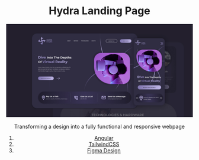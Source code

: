 # <center>Hydra Landing Page


[<img src="public/readme.png">](https://github.com/EvaldasP)
<center>Transforming a design into a fully functional and responsive webpage 



 1. [Angular](https://angular.dev/)
 2. [TailwindCSS](https://tailwindcss.com/)
3. [Figma Design](https://www.figma.com/community/file/1196146735025729739/hydra-landing-page?searchSessionId=ly4jjiix-eo9z46kf75w)
